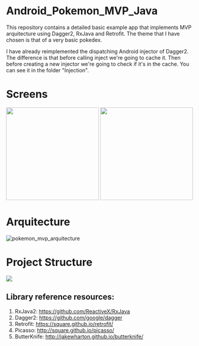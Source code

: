 # Android_Pokemon_MVP_Java

This repository contains a detailed basic example app that implements MVP arquitecture using Dagger2, RxJava and Retrofit. The theme that I have chosen is that of a very basic pokedex.

I have already reimplemented the dispatching Android injector of Dagger2. The difference is that before calling inject we're going to cache it. Then before creating a new injector we're going to check if it's in the cache. You can see it in the folder "Injection".

# Screens
<img src = "https://user-images.githubusercontent.com/35971408/48472104-c7ce7400-e7f5-11e8-9248-7f9633fd8aa8.png" width="250"> <img src = "https://user-images.githubusercontent.com/35971408/48472147-e03e8e80-e7f5-11e8-8938-614cdaaaa904.png" width="250">

# Arquitecture
![pokemon_mvp_arquitecture](https://user-images.githubusercontent.com/35971408/48472913-948ce480-e7f7-11e8-9ff1-7606cb843740.jpg)


# Project Structure
<img src = "https://user-images.githubusercontent.com/35971408/48477970-45e54780-e803-11e8-8f3c-5b3536c7326d.png">
<br>

## Library reference resources:
1. RxJava2: https://github.com/ReactiveX/RxJava
2. Dagger2: https://github.com/google/dagger
3. Retrofit: https://square.github.io/retrofit/
4. Picasso: http://square.github.io/picasso/
5. ButterKnife: http://jakewharton.github.io/butterknife/
